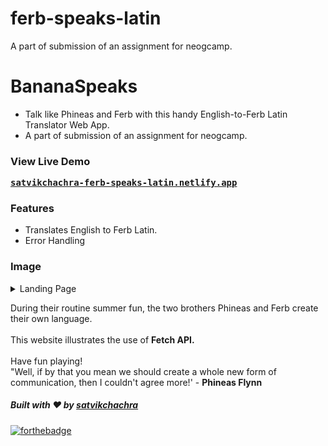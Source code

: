 # ferb-speaks-latin
A part of submission of an assignment for neogcamp.

# BananaSpeaks
* Talk like Phineas and Ferb with this handy English-to-Ferb Latin Translator Web App.
* A part of submission of an assignment for neogcamp.

### View Live Demo
<pre><a href="https://satvikchachra-ferb-speaks-latin.netlify.app/"><b>satvikchachra-ferb-speaks-latin.netlify.app</b></a></pre>

### Features
* Translates English to Ferb Latin.
* Error Handling

### Image
<details>
  <summary>Landing Page</summary>
    <img src="assets/webpage.PNG" height="400px">
</details>

During their routine summer fun, the two brothers Phineas and Ferb create their own language.
<br />
<br />
This website illustrates the use of <b>Fetch API.</b>
<br />
<br />
Have fun playing!
<br />
"Well, if by that you mean we should create a whole new form of communication, then I couldn't agree more!' - <b>Phineas Flynn</b>

##### Built with ♥ by <a href="https://github.com/satvikchachra">satvikchachra</a>

[![forthebadge](https://forthebadge.com/images/badges/built-with-love.svg)](https://github.com/satvikchachra)
